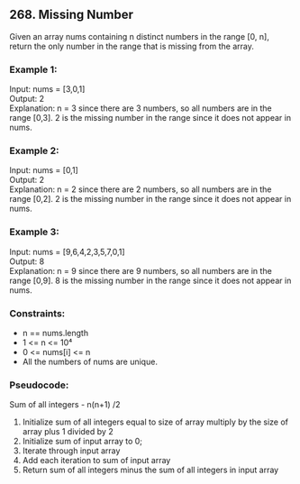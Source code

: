 ## 268. Missing Number
Given an array nums containing n distinct numbers in the range [0, n], return the only number in the range that is missing from the array.


### Example 1:
Input: nums = [3,0,1]\
Output: 2\
Explanation: n = 3 since there are 3 numbers, so all numbers are in the range [0,3]. 2 is the missing number in the range since it does not appear in nums.

### Example 2:
Input: nums = [0,1]\
Output: 2\
Explanation: n = 2 since there are 2 numbers, so all numbers are in the range [0,2]. 2 is the missing number in the range since it does not appear in nums.

### Example 3:
Input: nums = [9,6,4,2,3,5,7,0,1]\
Output: 8\
Explanation: n = 9 since there are 9 numbers, so all numbers are in the range [0,9]. 8 is the missing number in the range since it does not appear in nums.


### Constraints:
- n == nums.length
- 1 <= n <= 10&#8308;
- 0 <= nums[i] <= n
- All the numbers of nums are unique.

### Pseudocode:
Sum of all integers - n(n+1) /2
1. Initialize sum of all integers equal to size of array multiply by the size of array plus 1 divided by 2
2. Initialize sum of input array to 0;
3. Iterate through input array
4. Add each iteration to sum of input array
5. Return sum of all integers minus the sum of all integers in input array
